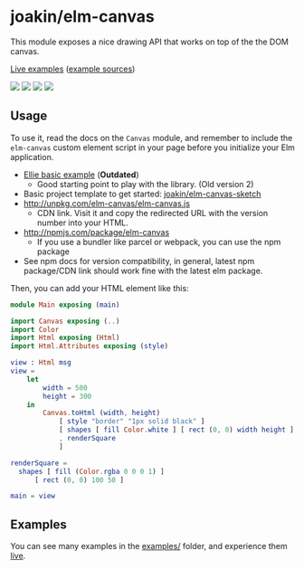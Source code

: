 # joakin/elm-canvas

This module exposes a nice drawing API that works on top of the the DOM canvas.

[Live examples](https://joakin.github.io/elm-canvas)
([example sources](https://github.com/joakin/elm-canvas/tree/master/examples))

![](https://joakin.github.io/elm-canvas/animated-grid.png)
![](https://joakin.github.io/elm-canvas/dynamic-particles.png)
![](https://joakin.github.io/elm-canvas/circle-packing.png)
![](https://joakin.github.io/elm-canvas/trees.png)

## Usage

To use it, read the docs on the `Canvas` module, and remember to include the
`elm-canvas` custom element script in your page before you initialize your Elm
application.

- [Ellie basic example](https://ellie-app.com/38zhvnLGCKMa1) (**Outdated**)
  - Good starting point to play with the library. (Old version 2)
- Basic project template to get started:
  [joakin/elm-canvas-sketch](https://github.com/joakin/elm-canvas-sketch)
- <http://unpkg.com/elm-canvas/elm-canvas.js>
  - CDN link. Visit it and copy the redirected URL with the version number into
    your HTML.
- <http://npmjs.com/package/elm-canvas>
  - If you use a bundler like parcel or webpack, you can use the npm package
- See npm docs for version compatibility, in general, latest npm package/CDN
  link should work fine with the latest elm package.

Then, you can add your HTML element like this:

```elm
module Main exposing (main)

import Canvas exposing (..)
import Color
import Html exposing (Html)
import Html.Attributes exposing (style)

view : Html msg
view =
    let
        width = 500
        height = 300
    in
        Canvas.toHtml (width, height)
            [ style "border" "1px solid black" ]
            [ shapes [ fill Color.white ] [ rect (0, 0) width height ]
            , renderSquare
            ]

renderSquare =
  shapes [ fill (Color.rgba 0 0 0 1) ]
      [ rect (0, 0) 100 50 ]

main = view
```

## Examples

You can see many examples in the
[examples/](https://github.com/joakin/elm-canvas/tree/master/examples) folder,
and experience them [live](https://joakin.github.io/elm-canvas).

```

```
